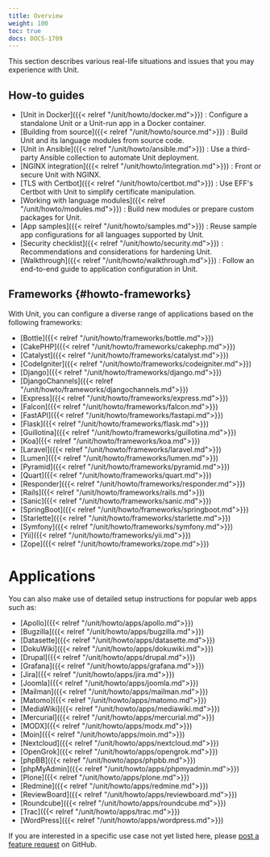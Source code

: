 ```yaml
---
title: Overview
weight: 100
toc: true
docs: DOCS-1709
---
```


This section describes various real-life situations and issues that you may
experience with Unit.


## How-to guides

- [Unit in Docker]({{< relref "/unit/howto/docker.md">}})
: Configure a standalone Unit or a Unit-run app in a Docker
  container.
- [Building from source]({{< relref "/unit/howto/source.md">}})
: Build Unit and its language modules from source code.
- [Unit in Ansible]({{< relref "/unit/howto/ansible.md">}})
: Use a third-party Ansible collection to automate Unit
  deployment.
- [NGINX integration]({{< relref "/unit/howto/integration.md">}})
: Front or secure Unit with NGINX.
- [TLS with Certbot]({{< relref "/unit/howto/certbot.md">}})
: Use EFF's Certbot with Unit to simplify certificate
  manipulation.
- [Working with language modules]({{< relref "/unit/howto/modules.md">}})
: Build new modules or prepare custom packages for
  Unit.
- [App samples]({{< relref "/unit/howto/samples.md">}})
: Reuse sample app configurations for all languages
  supported by Unit.
- [Security checklist]({{< relref "/unit/howto/security.md">}})
: Recommendations and considerations for hardening Unit.
- [Walkthrough]({{< relref "/unit/howto/walkthrough.md">}})
: Follow an end-to-end guide to application configuration
  in Unit.

## Frameworks {#howto-frameworks}

With Unit, you can configure a diverse range of applications based on the
following frameworks:

- [Bottle]({{< relref "/unit/howto/frameworks/bottle.md">}})
- [CakePHP]({{< relref "/unit/howto/frameworks/cakephp.md">}})
- [Catalyst]({{< relref "/unit/howto/frameworks/catalyst.md">}})
- [CodeIgniter]({{< relref "/unit/howto/frameworks/codeigniter.md">}})
- [Django]({{< relref "/unit/howto/frameworks/django.md">}})
- [DjangoChannels]({{< relref "/unit/howto/frameworks/djangochannels.md">}})
- [Express]({{< relref "/unit/howto/frameworks/express.md">}})
- [Falcon]({{< relref "/unit/howto/frameworks/falcon.md">}})
- [FastAPI]({{< relref "/unit/howto/frameworks/fastapi.md">}})
- [Flask]({{< relref "/unit/howto/frameworks/flask.md">}})
- [Guillotina]({{< relref "/unit/howto/frameworks/guillotina.md">}})
- [Koa]({{< relref "/unit/howto/frameworks/koa.md">}})
- [Laravel]({{< relref "/unit/howto/frameworks/laravel.md">}})
- [Lumen]({{< relref "/unit/howto/frameworks/lumen.md">}})
- [Pyramid]({{< relref "/unit/howto/frameworks/pyramid.md">}})
- [Quart]({{< relref "/unit/howto/frameworks/quart.md">}})
- [Responder]({{< relref "/unit/howto/frameworks/responder.md">}})
- [Rails]({{< relref "/unit/howto/frameworks/rails.md">}})
- [Sanic]({{< relref "/unit/howto/frameworks/sanic.md">}})
- [SpringBoot]({{< relref "/unit/howto/frameworks/springboot.md">}})
- [Starlette]({{< relref "/unit/howto/frameworks/starlette.md">}})
- [Symfony]({{< relref "/unit/howto/frameworks/symfony.md">}})
- [Yii]({{< relref "/unit/howto/frameworks/yii.md">}})
- [Zope]({{< relref "/unit/howto/frameworks/zope.md">}})


# Applications

You can also make use of detailed setup instructions for popular web apps such
as:

- [Apollo]({{< relref "/unit/howto/apps/apollo.md">}})
- [Bugzilla]({{< relref "/unit/howto/apps/bugzilla.md">}})
- [Datasette]({{< relref "/unit/howto/apps/datasette.md">}})
- [DokuWiki]({{< relref "/unit/howto/apps/dokuwiki.md">}})
- [Drupal]({{< relref "/unit/howto/apps/drupal.md">}})
- [Grafana]({{< relref "/unit/howto/apps/grafana.md">}})
- [Jira]({{< relref "/unit/howto/apps/jira.md">}})
- [Joomla]({{< relref "/unit/howto/apps/joomla.md">}})
- [Mailman]({{< relref "/unit/howto/apps/mailman.md">}})
- [Matomo]({{< relref "/unit/howto/apps/matomo.md">}})
- [MediaWiki]({{< relref "/unit/howto/apps/mediawiki.md">}})
- [Mercurial]({{< relref "/unit/howto/apps/mercurial.md">}})
- [MODX]({{< relref "/unit/howto/apps/modx.md">}})
- [Moin]({{< relref "/unit/howto/apps/moin.md">}})
- [Nextcloud]({{< relref "/unit/howto/apps/nextcloud.md">}})
- [OpenGrok]({{< relref "/unit/howto/apps/opengrok.md">}})
- [phpBB]({{< relref "/unit/howto/apps/phpbb.md">}})
- [phpMyAdmin]({{< relref "/unit/howto/apps/phpmyadmin.md">}})
- [Plone]({{< relref "/unit/howto/apps/plone.md">}})
- [Redmine]({{< relref "/unit/howto/apps/redmine.md">}})
- [ReviewBoard]({{< relref "/unit/howto/apps/reviewboard.md">}})
- [Roundcube]({{< relref "/unit/howto/apps/roundcube.md">}})
- [Trac]({{< relref "/unit/howto/apps/trac.md">}})
- [WordPress]({{< relref "/unit/howto/apps/wordpress.md">}})

If you are interested in a specific use case not yet listed here, please [post
a feature request](https://github.com/nginx/documentation/issues) on GitHub.
